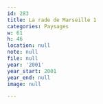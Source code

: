 ```yaml
---
id: 283
title: La rade de Marseille 1
categories: Paysages
w: 61
h: 46
location: null
note: null
file: null
year: '2001'
year_start: 2001
year_end: null
image: null

---
```

